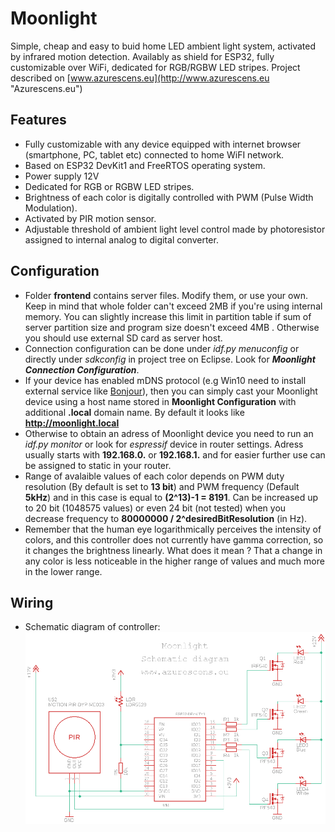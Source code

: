 # Moonlight 


Simple, cheap and easy to buid home LED ambient light system, activated by infrared motion detection. Availably as shield for ESP32, fully customizable over WiFi, dedicated for RGB/RGBW LED stripes.
Project described on [www.azurescens.eu](http://www.azurescens.eu "Azurescens.eu")

## Features


 * Fully customizable with any device equipped with internet browser (smartphone, PC, tablet etc) connected to home WiFI network. 
 * Based on ESP32 DevKit1 and FreeRTOS operating system.
 * Power supply 12V
 * Dedicated for RGB or RGBW LED stripes.
 * Brightness of each color is digitally controlled with PWM (Pulse Width Modulation).
 * Activated by PIR motion sensor.
 * Adjustable threshold of ambient light level control made by photoresistor assigned to internal analog to digital converter.

## Configuration

 * Folder **frontend** contains server files. Modify them, or use your own. Keep in mind that whole folder can't exceed 2MB if you're using internal memory. You can slightly increase this limit in partition table if sum of server partition size and program size doesn't exceed 4MB . Otherwise you should use external SD card as server host.
 * Connection configuration can be done under *idf.py menuconfig* or directly under *sdkconfig* in project tree on Eclipse. Look for ***Moonlight Connection Configuration***.
 * If your device has enabled mDNS protocol (e.g Win10 need to install external service like [Bonjour](https://support.apple.com/downloads/DL999/en_US/BonjourPSSetup.exe)), then you can simply cast your Moonlight device using a host name stored in **Moonlight Configuration** with additional **.local** domain name. By default it looks like **http://moonlight.local**
 * Otherwise to obtain an adress of Moonlight device you need to run an *idf.py monitor* or look for *espressif* device in router settings.
 Adress usually starts with **192.168.0.** or **192.168.1.** and for easier further use can be assigned to static in your router.
 * Range of avalaible values of each color depends on PWM duty resolution (By default is set to **13 bit**) and PWM frequency (Default **5kHz**) and in this case is equal to **(2^13)-1 = 8191**. Can be increased up to 20 bit (1048575 values) or even 24 bit (not tested) when you decrease frequency to **80000000 / 2^desiredBitResolution** (in Hz).
 * Remember that the human eye logarithmically perceives the intensity of colors, and this controller does not currently have gamma correction, so it changes the brightness linearly. What does it mean ? That a change in any color is less noticeable in the higher range of values and much more in the lower range.

## Wiring

  * Schematic diagram of controller:
  ![Schematic diagram](https://github.com/leshyazure/Moonlight/blob/master/scheme/schematic_diagram.png "Schematic diagram")